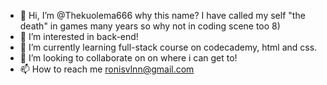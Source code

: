 - 👋 Hi, I’m @Thekuolema666 why this name? I have called my self "the death" in games many years so why not in coding scene too 8)
- 👀 I’m interested in back-end!
- 🌱 I’m currently learning full-stack course on codecademy, html and css.
- 💞️ I’m looking to collaborate on on where i can get to!
- 📫 How to reach me ronisvlnn@gmail.com

<!---
Thekuolema666/Thekuolema666 is a ✨ special ✨ repository because its `README.md` (this file) appears on your GitHub profile.
You can click the Preview link to take a look at your changes.
--->
